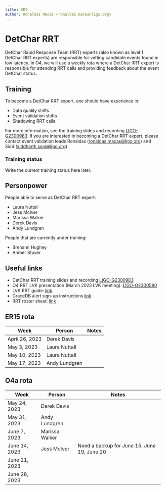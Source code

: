 ```yaml
---
title: RRT
author: Ronaldas Macas <ronaldas.macas@ligo.org>
---
```


# DetChar RRT

DetChar Rapid Response Team (RRT) experts (also known as level 1 DetChar RRT experts) are responsible for vetting candidate events found in low latency.
In O4, we will use a weekly rota where a DetChar RRT expert is responsible for attending RRT calls and providing feedback about the event DetChar status.


## Training

To become a DetChar RRT expert, one should have experience in:

- Data quality shifts
- Event validation shifts
- Shadowing RRT calls

For more information, see the training slides and recording [LIGO-G2300983](https://dcc.ligo.org/G2300983). If you are interested in becoming a DetChar RRT expert, please contact event validation leads Ronaldas ([ronaldas.macas@ligo.org](mailto:ronaldas.macas@ligo.org)) and Sidd ([siddharth.soni@ligo.org](mailto:siddharth.soni@ligo.org)). 

### Training status

Write the current training status here later.

## Personpower

People able to serve as DetChar RRT expert:

- Laura Nuttall 
- Jess McIver
- Marissa Walker
- Derek Davis
- Andy Lundgren

People that are currently under training:

- Brenann Hughey
- Amber Stuver

## Useful links

- DetChar RRT training slides and recording [LIGO-G2300983](https://dcc.ligo.org/G2300983)
- O4 RRT LVK presentation (March 2023 LVK meeting): [LIGO-G2300580](https://dcc.ligo.org/LIGO-G2300580)
- LVK RRT guide: [link](https://emfollow.docs.ligo.org/followup-advocate-guide/index.html)
- GraceDB alert sign-up instructions [link](https://emfollow.docs.ligo.org/followup-advocate-guide/preparation.html#a-sign-up-for-gracedb-alerts)
- RRT roster sheet: [link](https://drive.google.com/drive/u/0/folders/1LgncDpMSn7zDKq0Bu9TFMKBu7WKOddY3)

## ER15 rota

| Week           | Person        | Notes |
|----------------|---------------|-------|
| April 26, 2023 | Derek Davis   |       |
| May 3, 2023    | Laura Nuttall |       |
| May 10, 2023   | Laura Nuttall |       |
| May 17, 2023   | Andy Lundgren |       |

## O4a rota

| Week           | Person        | Notes |
|----------------|---------------|-------|
| May 24, 2023   | Derek Davis   |       |
| May 31, 2023   | Andy Lundgren |       |
| June 7, 2023   | Marissa Walker|       |
| June 14, 2023  | Jess McIver   | Need a backup for June 15, June 19, June 20 |
| June 21, 2023  |               |       |
| June 28, 2023  |               |       |


